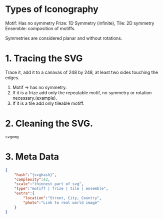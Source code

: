 # Types of Iconography
Motif: Has no symmetry
Frize: 1D Symmetry (infinite),
Tile: 2D symmetry
Ensemble: composition of motiffs. 

Symmetries are considered planar and without rotations.

# 1. Tracing the SVG
Trace it, add it to a canavas of 248 by 248, at least two sides touching the edges.

1. Motif -> has no symmetry.
3. If it is a frize add only the repeatable motif, no symmetry or rotation necessary.(example).
4. If it is a tile add only tileable motiff.

# 2. Cleaning the SVG.
    svgomg

# 3. Meta Data

```json
{
    "hash":"{svghash}",
    "complexity":42,
    "scale":"thinnest part of svg",
    "type":"motiff | frize | tile | ensemble",
    "extra":{
        "location":"Street, City, Country",
        "photo":"Link to real world image"
    }
}
```
